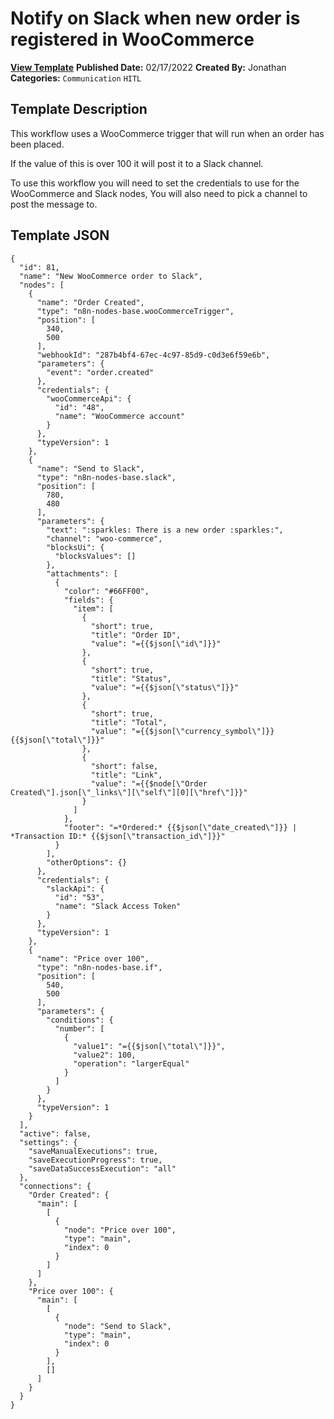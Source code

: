 # Notify on Slack when new order is registered in WooCommerce

**[View Template](https://n8n.io/workflows/1457-/)**  **Published Date:** 02/17/2022  **Created By:** Jonathan  **Categories:** `Communication` `HITL`  

## Template Description

This workflow uses a WooCommerce trigger that will run when an order has been placed.

If the value of this is over 100 it will post it to a Slack channel.

To use this workflow you will need to set the credentials to use for the WooCommerce and Slack nodes, You will also need to pick a channel to post the message to.

## Template JSON

```
{
  "id": 81,
  "name": "New WooCommerce order to Slack",
  "nodes": [
    {
      "name": "Order Created",
      "type": "n8n-nodes-base.wooCommerceTrigger",
      "position": [
        340,
        500
      ],
      "webhookId": "287b4bf4-67ec-4c97-85d9-c0d3e6f59e6b",
      "parameters": {
        "event": "order.created"
      },
      "credentials": {
        "wooCommerceApi": {
          "id": "48",
          "name": "WooCommerce account"
        }
      },
      "typeVersion": 1
    },
    {
      "name": "Send to Slack",
      "type": "n8n-nodes-base.slack",
      "position": [
        780,
        480
      ],
      "parameters": {
        "text": ":sparkles: There is a new order :sparkles:",
        "channel": "woo-commerce",
        "blocksUi": {
          "blocksValues": []
        },
        "attachments": [
          {
            "color": "#66FF00",
            "fields": {
              "item": [
                {
                  "short": true,
                  "title": "Order ID",
                  "value": "={{$json[\"id\"]}}"
                },
                {
                  "short": true,
                  "title": "Status",
                  "value": "={{$json[\"status\"]}}"
                },
                {
                  "short": true,
                  "title": "Total",
                  "value": "={{$json[\"currency_symbol\"]}}{{$json[\"total\"]}}"
                },
                {
                  "short": false,
                  "title": "Link",
                  "value": "={{$node[\"Order Created\"].json[\"_links\"][\"self\"][0][\"href\"]}}"
                }
              ]
            },
            "footer": "=*Ordered:* {{$json[\"date_created\"]}} | *Transaction ID:* {{$json[\"transaction_id\"]}}"
          }
        ],
        "otherOptions": {}
      },
      "credentials": {
        "slackApi": {
          "id": "53",
          "name": "Slack Access Token"
        }
      },
      "typeVersion": 1
    },
    {
      "name": "Price over 100",
      "type": "n8n-nodes-base.if",
      "position": [
        540,
        500
      ],
      "parameters": {
        "conditions": {
          "number": [
            {
              "value1": "={{$json[\"total\"]}}",
              "value2": 100,
              "operation": "largerEqual"
            }
          ]
        }
      },
      "typeVersion": 1
    }
  ],
  "active": false,
  "settings": {
    "saveManualExecutions": true,
    "saveExecutionProgress": true,
    "saveDataSuccessExecution": "all"
  },
  "connections": {
    "Order Created": {
      "main": [
        [
          {
            "node": "Price over 100",
            "type": "main",
            "index": 0
          }
        ]
      ]
    },
    "Price over 100": {
      "main": [
        [
          {
            "node": "Send to Slack",
            "type": "main",
            "index": 0
          }
        ],
        []
      ]
    }
  }
}
```
